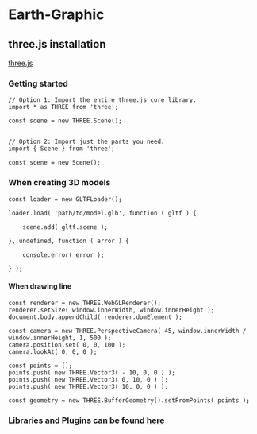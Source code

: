 # Earth-Graphic

## three.js installation
[three.js](https://threejs.org/docs/index.html#manual/en/introduction/Installation)

### Getting started
```
// Option 1: Import the entire three.js core library.
import * as THREE from 'three';

const scene = new THREE.Scene();


// Option 2: Import just the parts you need.
import { Scene } from 'three';

const scene = new Scene();
```

### When creating 3D models
```
const loader = new GLTFLoader();

loader.load( 'path/to/model.glb', function ( gltf ) {

	scene.add( gltf.scene );

}, undefined, function ( error ) {

	console.error( error );

} );
```

#### When drawing line
```
const renderer = new THREE.WebGLRenderer();
renderer.setSize( window.innerWidth, window.innerHeight );
document.body.appendChild( renderer.domElement );

const camera = new THREE.PerspectiveCamera( 45, window.innerWidth / window.innerHeight, 1, 500 );
camera.position.set( 0, 0, 100 );
camera.lookAt( 0, 0, 0 );

const points = [];
points.push( new THREE.Vector3( - 10, 0, 0 ) );
points.push( new THREE.Vector3( 0, 10, 0 ) );
points.push( new THREE.Vector3( 10, 0, 0 ) );

const geometry = new THREE.BufferGeometry().setFromPoints( points );
```

### Libraries and Plugins can be found [here](https://threejs.org/docs/index.html#manual/en/introduction/Libraries-and-Plugins)
